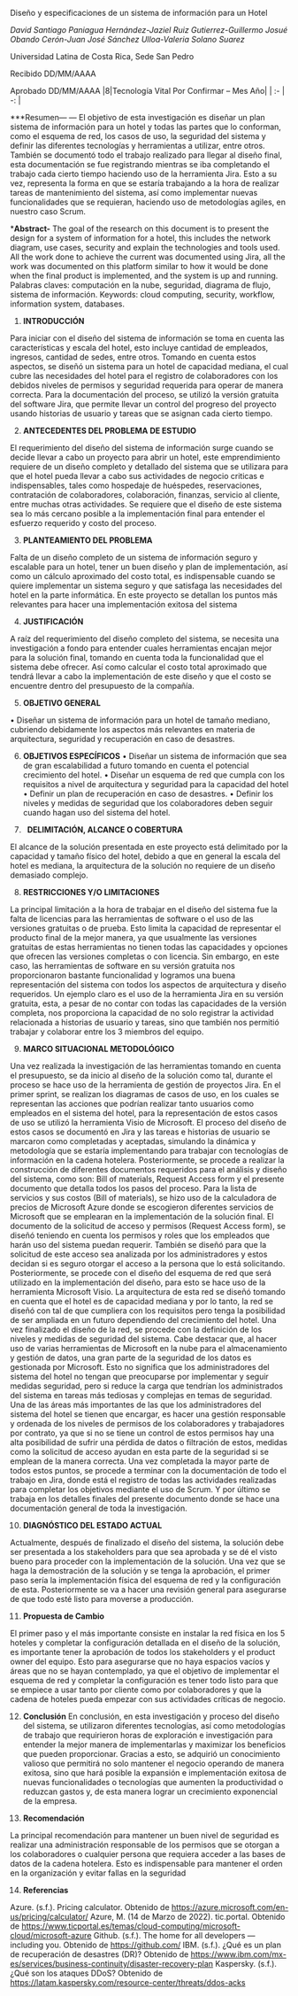 ﻿Diseño y especificaciones de un sistema de información para un Hotel

*David Santiago Paniagua Hernández-Jaziel Ruiz Gutierrez-Guillermo Josué Obando Cerón-Juan José Sánchez Ulloa-Valeria Solano Suarez*

Universidad Latina de Costa Rica, Sede San Pedro

Recibido DD/MM/AAAA

Aprobado DD/MM/AAAA
|8|Tecnología Vital Por Confirmar – Mes Año|
| :- | -: |




***Resumen— — El objetivo de esta investigación es diseñar un plan sistema de información para un hotel y todas las partes que lo conforman, como el esquema de red, los casos de uso, la seguridad del sistema y definir las diferentes tecnologías y herramientas a utilizar, entre otros. También se documentó todo el trabajo realizado para llegar al diseño final, esta documentación se fue registrando mientras se iba completando el trabajo cada cierto tiempo haciendo uso de la herramienta Jira. Esto a su vez, representa la forma en que se estaría trabajando a la hora de realizar tareas de mantenimiento del sistema, así como implementar nuevas funcionalidades que se requieran, haciendo uso de metodologías agiles, en nuestro caso Scrum.

***Abstract-** The goal of the research on this document is to present the design for a system of information for a hotel, this includes the network diagram, use cases, security and explain the technologies and tools used. All the work done to achieve the current was documented using Jira, all the work was documented on this platform similar to how it would be done when the final product is implemented, and the system is up and running. Palabras claves: computación en la nube, seguridad, diagrama de flujo, sistema de información. Keywords: cloud computing, security, workflow, information system, databases.

1. **INTRODUCCIÓN** 

Para iniciar con el diseño del sistema de información se toma en cuenta las características y escala del hotel, esto incluye cantidad de empleados, ingresos, cantidad de sedes, entre otros. Tomando en cuenta estos aspectos, se diseñó un sistema para un hotel de capacidad mediana, el cual cubre las necesidades del hotel para el registro de colaboradores con los debidos niveles de permisos y seguridad requerida para operar de manera correcta. Para la documentación del proceso, se utilizó la versión gratuita del software Jira, que permite llevar un control del progreso del proyecto usando historias de usuario y tareas que se asignan cada cierto tiempo.

2. **ANTECEDENTES DEL PROBLEMA DE ESTUDIO** 

El requerimiento del diseño del sistema de información surge cuando se decide llevar a cabo un proyecto para abrir un hotel, este emprendimiento requiere de un diseño completo y detallado del sistema que se utilizara para que el hotel pueda llevar a cabo sus actividades de negocio criticas e indispensables, tales como hospedaje de huéspedes, reservaciones, contratación de colaboradores, colaboración, finanzas, servicio al cliente, entre muchas otras actividades. Se requiere que el diseño de este sistema sea lo más cercano posible a la implementación final para entender el esfuerzo requerido y costo del proceso. 

3. **PLANTEAMIENTO DEL PROBLEMA** 

Falta de un diseño completo de un sistema de información seguro y escalable para un hotel, tener un buen diseño y plan de implementación, así como un cálculo aproximado del costo total, es indispensable cuando se quiere implementar un sistema seguro y que satisfaga las necesidades del hotel en la parte informática. En este proyecto se detallan los puntos más relevantes para hacer una implementación exitosa del sistema 

4. **JUSTIFICACIÓN**

A raíz del requerimiento del diseño completo del sistema, se necesita una investigación a fondo para entender cuales herramientas encajan mejor para la solución final, tomando en cuenta toda la funcionalidad que el sistema debe ofrecer. Así como calcular el costo total aproximado que tendrá llevar a cabo la implementación de este diseño y que el costo se encuentre dentro del presupuesto de la compañía.

5. **OBJETIVO GENERAL**

•	Diseñar un sistema de información para un hotel de tamaño mediano, cubriendo debidamente los aspectos más relevantes en materia de arquitectura, seguridad y recuperación en caso de desastres.

6. **OBJETIVOS ESPECÍFICOS** 
•	Diseñar un sistema de información que sea de gran escalabilidad a futuro tomando en cuenta el potencial crecimiento del hotel. 
•	Diseñar un esquema de red que cumpla con los requisitos a nivel de arquitectura y seguridad para la capacidad del hotel
•	Definir un plan de recuperación en caso de desastres. 
•	Definir los niveles y medidas de seguridad que los colaboradores deben seguir cuando hagan uso del sistema del hotel.

7. ` `**DELIMITACIÓN, ALCANCE O COBERTURA** 

El alcance de la solución presentada en este proyecto está delimitado por la capacidad y tamaño físico del hotel, debido a que en general la escala del hotel es mediana, la arquitectura de la solución no requiere de un diseño demasiado complejo.

8. **RESTRICCIONES Y/O LIMITACIONES**

La principal limitación a la hora de trabajar en el diseño del sistema fue la falta de licencias para las herramientas de software o el uso de las versiones gratuitas o de prueba. Esto limita la capacidad de representar el producto final de la mejor manera, ya que usualmente las versiones gratuitas de estas herramientas no tienen todas las capacidades y opciones que ofrecen las versiones completas o con licencia. Sin embargo, en este caso, las herramientas de software en su versión gratuita nos proporcionaron bastante funcionalidad y logramos una buena representación del sistema con todos los aspectos de arquitectura y diseño requeridos. Un ejemplo claro es el uso de la herramienta Jira en su versión gratuita, esta, a pesar de no contar con todas las capacidades de la versión completa, nos proporciona la capacidad de no solo registrar la actividad relacionada a historias de usuario y tareas, sino que también nos permitió trabajar y colaborar entre los 3 miembros del equipo.

9. **MARCO SITUACIONAL METODOLÓGICO**

Una vez realizada la investigación de las herramientas tomando en cuenta el presupuesto, se da inicio al diseño de la solución como tal, durante el proceso se hace uso de la herramienta de gestión de proyectos Jira. En el primer sprint, se realizan los diagramas de casos de uso, en los cuales se representan las acciones que podrían realizar tanto usuarios como empleados en el sistema del hotel, para la representación de estos casos de uso se utilizó la herramienta Visio de Microsoft. El proceso del diseño de estos casos se documentó en Jira y las tareas e historias de usuario se marcaron como completadas y aceptadas, simulando la dinámica y metodología que se estaría implementando para trabajar con tecnologías de información en la cadena hotelera. Posteriormente, se procede a realizar la construcción de diferentes documentos requeridos para el análisis y diseño del sistema, como son: Bill of materials, Request Access form y el presente documento que detalla todos los pasos del proceso. Para la lista de servicios y sus costos (Bill of materials), se hizo uso de la calculadora de precios de Microsoft Azure donde se escogieron diferentes servicios de Microsoft que se emplearan en la implementación de la solución final. El documento de la solicitud de acceso y permisos (Request Access form), se diseñó teniendo en cuenta los permisos y roles que los empleados que harán uso del sistema puedan requerir. También se diseñó para que la solicitud de este acceso sea analizada por los administradores y estos decidan si es seguro otorgar el acceso a la persona que lo está solicitando. Posteriormente, se procede con el diseño del esquema de red que será utilizado en la implementación del diseño, para esto se hace uso de la herramienta Microsoft Visio. La arquitectura de esta red se diseñó tomando en cuenta que el hotel es de capacidad mediana y por lo tanto, la red se diseñó con tal de que cumpliera con los requisitos pero tenga la posibilidad de ser ampliada en un futuro dependiendo del crecimiento del hotel. Una vez finalizado el diseño de la red, se procede con la definición de los niveles y medidas de seguridad del sistema. Cabe destacar que, al hacer uso de varias herramientas de Microsoft en la nube para el almacenamiento y gestión de datos, una gran parte de la seguridad de los datos es gestionada por Microsoft. Esto no significa que los administradores del sistema del hotel no tengan que preocuparse por implementar y seguir medidas seguridad, pero si reduce la carga que tendrían los administrados del sistema en tareas más tediosas y complejas en temas de seguridad. Una de las áreas más importantes de las que los administradores del sistema del hotel se tienen que encargar, es hacer una gestión responsable y ordenada de los niveles de permisos de los colaboradores y trabajadores por contrato, ya que si no se tiene un control de estos permisos hay una alta posibilidad de sufrir una pérdida de datos o filtración de estos, medidas como la solicitud de acceso ayudan en esta parte de la seguridad si se emplean de la manera correcta. Una vez completada la mayor parte de todos estos puntos, se procede a terminar con la documentación de todo el trabajo en Jira, donde está el registro de todas las actividades realizadas para completar los objetivos mediante el uso de Scrum. Y por último se trabaja en los detalles finales del presente documento donde se hace una documentación general de toda la investigación.

10. **DIAGNÓSTICO DEL ESTADO ACTUAL** 

Actualmente, después de finalizado el diseño del sistema, la solución debe ser presentada a los stakeholders para que sea aprobada y se dé el visto bueno para proceder con la implementación de la solución. Una vez que se haga la demostración de la solución y se tenga la aprobación, el primer paso sería la implementación física del esquema de red y la configuración de esta. Posteriormente se va a hacer una revisión general para asegurarse de que todo esté listo para moverse a producción.

11. **Propuesta de Cambio** 

El primer paso y el más importante consiste en instalar la red física en los 5 hoteles y completar la configuración detallada en el diseño de la solución, es importante tener la aprobación de todos los stakeholders y el product owner del equipo. Esto para asegurarse que no haya espacios vacíos y áreas que no se hayan contemplado, ya que el objetivo de implementar el esquema de red y completar la configuración es tener todo listo para que se empiece a usar tanto por cliente como por colaboradores y que la cadena de hoteles pueda empezar con sus actividades críticas de negocio.

12. **Conclusión**
En conclusión, en esta investigación y proceso del diseño del sistema, se utilizaron diferentes tecnologías, así como metodologías de trabajo que requirieron horas de exploración e investigación para entender la mejor manera de implementarlas y maximizar los beneficios que pueden proporcionar. Gracias a esto, se adquirió un conocimiento valioso que permitirá no solo mantener el negocio operando de manera exitosa, sino que hará posible la expansión e implementación exitosa de nuevas funcionalidades o tecnologías que aumenten la productividad o reduzcan gastos y, de esta manera lograr un crecimiento exponencial de la empresa.

13. **Recomendación**

La principal recomendación para mantener un buen nivel de seguridad es realizar una administración responsable de los permisos que se otorgan a los colaboradores o cualquier persona que requiera acceder a las bases de datos de la cadena hotelera. Esto es indispensable para mantener el orden en la organización y evitar fallas en la seguridad

14. **Referencias**

Azure. (s.f.). Pricing calculator. Obtenido de https://azure.microsoft.com/en-us/pricing/calculator/
Azure, M. (14 de Marzo de 2022). tic.portal. Obtenido de https://www.ticportal.es/temas/cloud-computing/microsoft-cloud/microsoft-azure
Github. (s.f.). The home for all developers — including you. Obtenido de https://github.com/
IBM. (s.f.). ¿Qué es un plan de recuperación de desastres (DR)? Obtenido de https://www.ibm.com/mx-es/services/business-continuity/disaster-recovery-plan
Kaspersky. (s.f.). ¿Qué son los ataques DDoS? Obtenido de https://latam.kaspersky.com/resource-center/threats/ddos-acks
